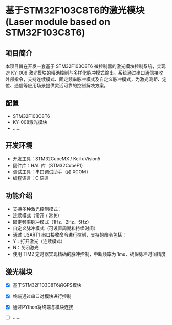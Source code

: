 # 基于STM32F103C8T6的激光模块(Laser module based on STM32F103C8T6)

## 项目简介

  本项目旨在开发一套基于 STM32F103C8T6 微控制器的激光模块控制系统，实现对 KY-008 激光模块的精确控制与多样化脉冲模式输出。系统通过串口通信接收外部指令，支持连续模式、固定频率脉冲模式及自定义脉冲模式，为激光测距、定位、通信等应用场景提供灵活可靠的控制解决方案。

## 配置

- STM32F103C8T6
- KY-008激光模块
- ……

## 开发环境

- 开发工具：STM32CubeMX / Keil uVision5
- 固件库：HAL 库（STM32CubeF1）
- 调试工具：串口调试助手（如 XCOM）
- 编程语言：C 语言

## 功能介绍

- 支持多种激光控制模式：
- 连续模式（常开 / 常关）
- 固定频率脉冲模式（1Hz、2Hz、5Hz）
- 自定义脉冲模式（可设置周期和持续时间）
- 通过 USART1 串口接收命令进行控制，支持的命令包括：
- Y：打开激光（连续模式）
- N：关闭激光
- 使用 TIM2 定时器实现精确的脉冲控制，中断频率为 1ms，确保脉冲时间精度



## 激光模块

 - [x] 基于STM32F103C8T6的GPS模块
 - [x] 终端通过串口对模块进行控制
 - [x] 通过PYthon将终端与模块连接
 - [ ] ……

